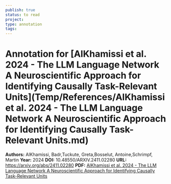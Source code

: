 ```yaml
---
publish: true
status: to read
project:
type: annotation
tags:
---
```

# Annotation for [AlKhamissi et al. 2024 - The LLM Language Network A Neuroscientific Approach for Identifying Causally Task-Relevant Units](Temp/References/AlKhamissi et al. 2024 - The LLM Language Network A Neuroscientific Approach for Identifying Causally Task-Relevant Units.md)

**Authors:** AlKhamissi, Badr,Tuckute, Greta,Bosselut, Antoine,Schrimpf, Martin
**Year:** 2024
**DOI:** 10.48550/ARXIV.2411.02280
**URL:** https://arxiv.org/abs/2411.02280
**PDF:** [AlKhamissi et al. 2024 - The LLM Language Network A Neuroscientific Approach for Identifying Causally Task-Relevant Units](Papers/PDFs/AlKhamissi%20et%20al.%202024%20-%20The%20LLM%20Language%20Network%20A%20Neuroscientific%20Approach%20for%20Identifying%20Causally%20Task-Relevant%20Units.pdf)
